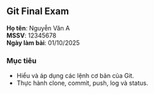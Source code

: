 ## Git Final Exam

**Họ tên**: Nguyễn Văn A  
**MSSV**: 12345678  
**Ngày làm bài**: 01/10/2025  

### Mục tiêu
- Hiểu và áp dụng các lệnh cơ bản của Git.  
- Thực hành clone, commit, push, log và status.  

